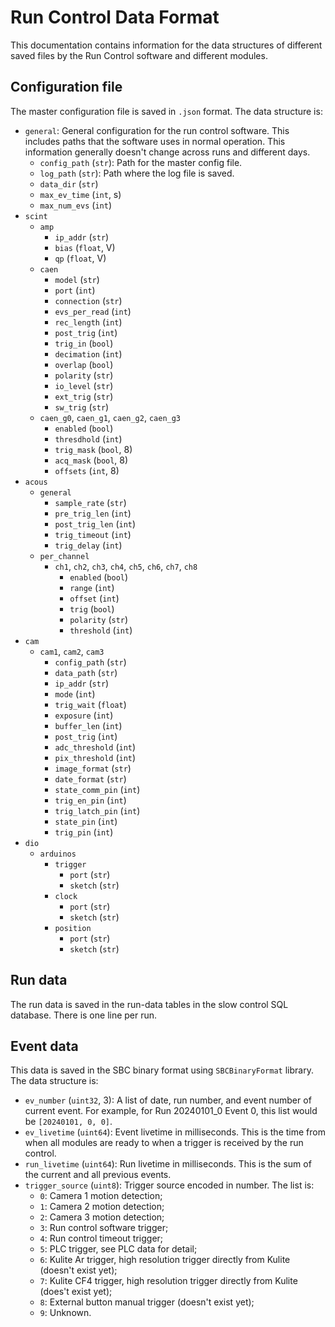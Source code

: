 # Run Control Data Format
This documentation contains information for the data structures of different saved files by the Run Control software and different modules.

## Configuration file
The master configuration file is saved in `.json` format. The data structure is:
- `general`: General configuration for the run control software. This includes paths that the software uses in 
  normal operation. This information generally doesn't change across runs and different days.
  - `config_path` (`str`): Path for the master config file.
  - `log_path` (`str`): Path where the log file is saved.
  - `data_dir` (`str`)
  - `max_ev_time` (`int`, s)
  - `max_num_evs` (`int`)
- `scint`
  - `amp`
    - `ip_addr` (`str`)
    - `bias` (`float`, V)
    - `qp` (`float`, V)
  - `caen`
    - `model` (`str`)
    - `port` (`int`)
    - `connection` (`str`)
    - `evs_per_read` (`int`)
    - `rec_length` (`int`)
    - `post_trig` (`int`)
    - `trig_in` (`bool`)
    - `decimation` (`int`)
    - `overlap` (`bool`)
    - `polarity` (`str`)
    - `io_level` (`str`)
    - `ext_trig` (`str`)
    - `sw_trig` (`str`)
  - `caen_g0`, `caen_g1`, `caen_g2`, `caen_g3`
    - `enabled` (`bool`)
    - `thresdhold` (`int`)
    - `trig_mask` (`bool`, 8)
    - `acq_mask` (`bool`, 8)
    - `offsets` (`int`, 8)
- `acous`
  - `general`
    - `sample_rate` (`str`)
    - `pre_trig_len` (`int`)
    - `post_trig_len` (`int`)
    - `trig_timeout` (`int`)
    - `trig_delay` (`int`)
  - `per_channel`
    - `ch1`, `ch2`, `ch3`, `ch4`, `ch5`, `ch6`, `ch7`, `ch8`
      - `enabled` (`bool`)
      - `range` (`int`)
      - `offset` (`int`)
      - `trig` (`bool`)
      - `polarity` (`str`)
      - `threshold` (`int`)
- `cam`
  - `cam1`, `cam2`, `cam3`
    - `config_path` (`str`)
    - `data_path` (`str`)
    - `ip_addr` (`str`)
    - `mode` (`int`)
    - `trig_wait` (`float`)
    - `exposure` (`int`)
    - `buffer_len` (`int`)
    - `post_trig` (`int`)
    - `adc_threshold` (`int`)
    - `pix_threshold` (`int`)
    - `image_format` (`str`)
    - `date_format` (`str`)
    - `state_comm_pin` (`int`)
    - `trig_en_pin` (`int`)
    - `trig_latch_pin` (`int`)
    - `state_pin` (`int`)
    - `trig_pin` (`int`)
- `dio`
  - `arduinos`
    - `trigger`
      - `port` (`str`)
      - `sketch` (`str`)
    - `clock`
      - `port` (`str`)
      - `sketch` (`str`)
    - `position`
      - `port` (`str`)
      - `sketch` (`str`)

## Run data
The run data is saved in the run-data tables in the slow control SQL database. There is one line per run.


## Event data
This data is saved in the SBC binary format using `SBCBinaryFormat` library. The data structure is:
- `ev_number` (`uint32`, 3): A list of date, run number, and event number of current event. For example, for Run 
  20240101_0 Event 0, this list would be `[20240101, 0, 0]`.
- `ev_livetime` (`uint64`): Event livetime in milliseconds. This is the time from when all modules are ready to 
  when a trigger is received by the run control.
- `run_livetime` (`uint64`): Run livetime in milliseconds. This is the sum of the current and all previous events.
- `trigger_source` (`uint8`): Trigger source encoded in number. The list is:
  - `0`: Camera 1 motion detection;
  - `1`: Camera 2 motion detection;
  - `2`: Camera 3 motion detection;
  - `3`: Run control software trigger;
  - `4`: Run control timeout trigger;
  - `5`: PLC trigger, see PLC data for detail;
  - `6`: Kulite Ar trigger, high resolution trigger directly from Kulite (doesn't exist yet);
  - `7`: Kulite CF4 trigger, high resolution trigger directly from Kulite (does't exist yet);
  - `8`: External button manual trigger (doesn't exist yet);
  - `9`: Unknown.
